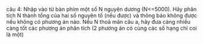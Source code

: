 câu 4: Nhập vào từ bàn phím một số N nguyên dương (N<=5000).
Hãy phân tích N thành tổng của hai số nguyên tố (nếu được) và thông báo không được nếu không có phương án nào.
Nếu N thoả mãn câu a, hãy đưa càng nhiều càng tốt các phương án phân tích (2 phương án có cùng các số hạng chỉ coi là một)